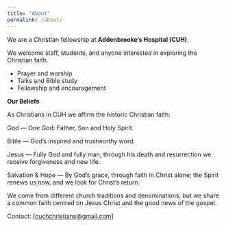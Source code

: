 ```yaml
---
title: "About"
permalink: /about/
---
```


We are a Christian fellowship at **Addenbrooke’s Hospital (CUH)**.  

We welcome staff, students, and anyone interested in exploring the Christian faith.  
  
- Prayer and worship
- Talks and Bible study
- Fellowship and encouragement

**Our Beliefs**

As Christians in CUH we affirm the historic Christian faith:

God — One God: Father, Son and Holy Spirit.

Bible — God’s inspired and trustworthy word.

Jesus — Fully God and fully man; through his death and resurrection we receive forgiveness and new life.

Salvation & Hope — By God’s grace, through faith in Christ alone; the Spirit renews us now, and we look for Christ’s return.

We come from different church traditions and denominations, but we share a common faith centred on Jesus Christ and the good news of the gospel.

Contact: [cuchchristians@gmail.com]
